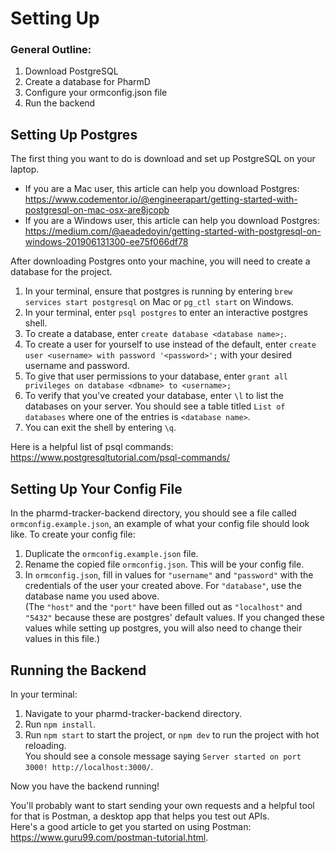 # Setting Up

### General Outline:
1. Download PostgreSQL
2. Create a database for PharmD
3. Configure your ormconfig.json file
4. Run the backend

## Setting Up Postgres

The first thing you want to do is download and set up PostgreSQL on your laptop.

- If you are a Mac user, this article can help you download Postgres:  
https://www.codementor.io/@engineerapart/getting-started-with-postgresql-on-mac-osx-are8jcopb
- If you are a Windows user, this article can help you download Postgres:  
https://medium.com/@aeadedoyin/getting-started-with-postgresql-on-windows-201906131300-ee75f066df78

After downloading Postgres onto your machine, you will need to create a database for the project.
1. In your terminal, ensure that postgres is running by entering `brew services start postgresql` on Mac or `pg_ctl start` on Windows. 
2. In your terminal, enter `psql postgres` to enter an interactive postgres shell.
3. To create a database, enter `create database <database name>;`.
4. To create a user for yourself to use instead of the default, enter `create user <username> with password '<password>';` with your desired username and password.
5. To give that user permissions to your database, enter `grant all privileges on database <dbname> to <username>;`
6. To verify that you've created your database, enter `\l` to list the databases on your server. You should see a table titled `List of databases` where one of the entries is  `<database name>`.
7. You can exit the shell by entering `\q`.

Here is a helpful list of psql commands: https://www.postgresqltutorial.com/psql-commands/

## Setting Up Your Config File

In the pharmd-tracker-backend directory, you should see a file called `ormconfig.example.json`, an example of what your config file should look like.
To create your config file:
1. Duplicate the `ormconfig.example.json` file.
2. Rename the copied file `ormconfig.json`. This will be your config file.
3. In `ormconfig.json`, fill in values for `"username"` and `"password"` with the credentials of the user your created above. 
For `"database"`, use the database name you used above.   
(The `"host"` and the `"port"` have been filled out as `"localhost"` and `"5432"` because these are postgres' default values. 
If you changed these values while setting up postgres, you will also need to change their values in this file.)

## Running the Backend

In your terminal:
1. Navigate to your pharmd-tracker-backend directory.
2. Run `npm install`.
3. Run `npm start` to start the project, or `npm dev` to run the project with hot reloading.  
You should see a console message saying `Server started on port 3000! http://localhost:3000/`.

Now you have the backend running!

You'll probably want to start sending your own requests and a helpful tool for that is Postman, a desktop app that helps you test out APIs.  
Here's a good article to get you started on using Postman: https://www.guru99.com/postman-tutorial.html.

